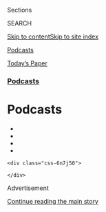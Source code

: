 <div id="app">

<div>

<div class="NYTAppHideMasthead css-zz1s19 e1suatyy0">

<div class="section css-ui9rw0 e1suatyy2">

<div class="css-11hrj97 er09x8g0">

<div class="css-6n7j50">

</div>

<span class="css-1dv1kvn">Sections</span>

<div class="css-10488qs">

<span class="css-1dv1kvn">SEARCH</span>

</div>

[Skip to content](#site-content)[Skip to site
index](#site-index)

</div>

<div id="masthead-section-label" class="css-1fnb9ct eaxe0e00">

[Podcasts](https://www.nytimes.com/spotlight/podcasts)

</div>

<div class="css-10698na e1huz5gh0">

</div>

</div>

<div id="masthead-bar-one" class="section hasLinks css-15hmgas e1csuq9d3">

<div class="css-uqyvli e1csuq9d0">

</div>

<div class="css-1uqjmks e1csuq9d1">

</div>

<div class="css-9e9ivx">

[](https://myaccount.nytimes.com/auth/login?response_type=cookie&client_id=vi)

</div>

<div class="css-1bvtpon e1csuq9d2">

[Today’s
Paper](https://www.nytimes.com/section/todayspaper)

</div>

</div>

</div>

</div>

<div data-aria-hidden="false">

<div id="site-content" data-role="main">

<div id="collection-podcasts" class="section css-15h4p1b e9abtgs0">

<div class="css-1j21atc e1svk9qx1">

<div class="css-fmiefx e1svk9qx2">

<div class="css-1hk7r2m eu54l5x0">

<div id="sponsor-wrapper" class="css-7a1pgi eaca97t0" type="sponsor" hidden="">

<div id="sponsor-slug" class="css-1l4mleb eaca97t1" hidden="">

Supported by

</div>

[Continue reading the main
story](#after-sponsor)

<div id="sponsor" class="ad sponsor-wrapper" style="text-align:left;height:100%;display:block">

</div>

<div id="after-sponsor">

</div>

</div>

</div>

### <span class="css-hue6tr ezz4tcd1">[Podcasts](/spotlight/podcasts)</span>

</div>

<div class="css-nfcc9b e1svk9qx3">

<div class="css-vl9dhg e1svk9qx5">

<div class="css-1nrhkj6 e1svk9qx6">

# Podcasts

<div class="follow-button-placeholder" data-collection-id="">

</div>

<div class="css-d8bdto" data-role="toolbar" data-aria-label="Social Media Share buttons, Save button, and Comments Panel with current comment count" data-testid="share-tools">

  - 
  - 
  - 
  - 
    
    <div class="css-6n7j50">
    
    </div>

</div>

</div>

</div>

</div>

<div id="subheader-wrapper" class="css-1kieyps eaca97t0" type="subheader">

<div id="subheader-slug" class="css-1tag3rd eaca97t1">

Advertisement

</div>

[Continue reading the main
story](#after-subheader)

<div id="subheader" class="ad subheader-wrapper" style="text-align:center;height:100%;display:block">

</div>

<div id="after-subheader">

</div>

</div>

</div>

<div class="css-4svvz1 ekkqrpp0">

<div id="collection-highlights-container" class="section css-18l1u7x e46isfb1">

<div class="template-1 css-gfgt40 ekkqrpp1">

## Highlights

1.  ![<span class="css-kvjpws e1oaj3zl2"><span class="css-1dv1kvn">Credit</span></span>](https://static01.nyt.com/images/2020/06/24/business/03daily/24michigan-arrest1-jumbo.jpg)
    
    <div class="css-gjijuv">
    
    ### The Daily
    
    ## [Wrongfully Accused by an Algorithm](/2020/08/03/podcasts/the-daily/algorithmic-justice-racism.html)
    
    In what may be the first known case of its kind, a faulty facial
    recognition match led to a Michigan man’s arrest for a crime he did
    not
    commit.
    
    <span class="css-me3p27"></span>
    
    </div>

2.  ![<span class="css-1nk1g0h e1oaj3zl2"><span class="css-1dv1kvn">Credit</span>Brian
    Rea</span>](https://static01.nyt.com/images/2017/01/27/fashion/29modern/29modern-videoLarge.jpg)
    
    <div class="css-10wtrbd">
    
    ### Modern Love Podcast
    
    ## [Modern Love Podcast: Zawe Ashton Reads ‘Confronting Race, Religion and Her Heart’](/2020/06/24/style/modern-love-podcast-zawe-ashton.html)
    
    The “Velvet Buzzsaw” actress reads an essay about interracial
    relationships and
    self-acceptance.
    
    <span class="css-me3p27"></span>
    
    </div>

3.  ![<span class="css-1nk1g0h e1oaj3zl2"><span class="css-1dv1kvn">Credit</span></span>](https://static01.nyt.com/images/2020/05/30/podcasts/rabbit-hole-album-art-article-pages/rabbit-hole-album-art-article-pages-videoLarge-v3.jpg)
    
    <div class="css-10wtrbd">
    
    ### Rabbit Hole
    
    ## [Eight: ‘We Go All’](/2020/06/04/podcasts/rabbit-hole-qanon-youtube-tiktok-virus.html)
    
    One QAnon believer’s journey through faith and loss — and what
    becomes of reality as we move
    online.
    
    <span class="css-me3p27"></span>
    
    </div>

4.  ![<span class="css-1nk1g0h e1oaj3zl2"><span class="css-1dv1kvn">Credit</span>Davide
    Barco</span>](https://static01.nyt.com/images/2020/07/22/sports/00Baseball-Preview-copy/00Baseball-Preview-videoLarge.jpg)
    
    <div class="css-10wtrbd">
    
    ### the daily newsletter
    
    ## [Life Without Sports?](/2020/07/31/podcasts/daily-newsletter-baseball-season-serial.html)
    
    It’s “deeply boring,” our producer
    reports.
    
    <span class="css-me3p27"></span><span class="css-1dydysp e4e4i5l3"></span><span class="css-9voj2j">By
    <span class="css-1baulvz last-byline" itemprop="name">Daniel
    Guillemette</span></span>
    
    </div>

</div>

</div>

<div id="mid1-wrapper" class="css-1mn4oms eaca97t0" type="rank">

<div id="mid1-slug" class="css-1tag3rd eaca97t1">

Advertisement

</div>

[Continue reading the main
story](#after-mid1)

<div id="mid1" class="ad mid1-wrapper" style="text-align:center;height:100%;display:block">

</div>

<div id="after-mid1">

</div>

</div>

<div class="section 4-band css-jhqenn ep7jkp60">

## [The Daily](/column/the-daily)

[More in The Daily
    »](/column/the-daily)

1.  ![<span class="css-1hhnwbi e1oaj3zl2"><span class="css-1dv1kvn">Credit</span></span>](https://static01.nyt.com/images/2018/01/21/magazine/21mag-femaleanger1-copy/21mag-femaleanger1-videoLarge.jpg)
    
    <div class="css-10wtrbd">
    
    ## [The Sunday Read: ‘On Female Rage’](/2020/08/02/podcasts/the-daily/on-female-rage.html)
    
    “I used to insist I didn’t get angry. Not
    anymore.”
    
    <span class="css-me3p27"></span>
    
    </div>

2.  ![<span class="css-1hhnwbi e1oaj3zl2"><span class="css-1dv1kvn">Credit</span></span>](https://static01.nyt.com/images/2020/07/12/us/politics/31daily/00dc-army-metoo-videoLarge.jpg)
    
    <div class="css-10wtrbd">
    
    ## [A \#MeToo Moment in the Military](/2020/07/31/podcasts/the-daily/vanessa-guillen-military-metoo.html)
    
    What happened to 20-year-old Specialist Vanessa Guillen, and how the
    United States
    responded.
    
    <span class="css-me3p27"></span>
    
    </div>

3.  ![<span class="css-1hhnwbi e1oaj3zl2"><span class="css-1dv1kvn">Credit</span></span>](https://static01.nyt.com/images/2020/07/30/reader-center/30daily/merlin_175077825_5ebc931b-baa1-489a-960c-34e4d845e997-videoLarge.jpg)
    
    <div class="css-10wtrbd">
    
    ## [The Big Tech Hearing](/2020/07/30/podcasts/the-daily/congress-facebook-amazon-google-apple.html)
    
    A grilling on the power of digital giants in the internet
    age.
    
    <span class="css-me3p27"></span>
    
    </div>

4.  ![<span class="css-1hhnwbi e1oaj3zl2"><span class="css-1dv1kvn">Credit</span></span>](https://static01.nyt.com/images/2020/07/26/world/29daily/merlin_157181268_478b9364-1e98-4d34-a4af-7e959f4ae9a8-videoLarge.jpg)
    
    <div class="css-10wtrbd">
    
    ## [Confronting China](/2020/07/29/podcasts/the-daily/china-trump-foreign-policy.html)
    
    Some members of the Trump administration believe the superpower
    country poses an existential threat to the U.S. — one they are
    working to address
    now.
    
    <span class="css-me3p27"></span>
    
    </div>

5.  ![<span class="css-1hhnwbi e1oaj3zl2"><span class="css-1dv1kvn">Credit</span></span>](https://static01.nyt.com/images/2020/07/23/business/28daily/23virus-uiexplain1-videoLarge.jpg)
    
    <div class="css-10wtrbd">
    
    ## [Why $600 Checks Are Tearing Republicans Apart](/2020/07/28/podcasts/the-daily/unemployment-benefits-coronavirus.html)
    
    As Republicans consider whether to extend weekly payments for those
    without work during the pandemic, the election looms large.
    
    <span class="css-me3p27"></span>
    
    </div>

</div>

<div class="section 5-band css-jhqenn ep7jkp60">

## [Modern Love Podcast](/column/modern-love-podcast)

[More in Modern Love Podcast
    »](/column/modern-love-podcast)

1.  ![<span class="css-1hhnwbi e1oaj3zl2"><span class="css-1dv1kvn">Credit</span>Brian
    Rea</span>](https://static01.nyt.com/images/2019/06/23/fashion/23ML-jaramillo/merlin_154561071_143c362c-fcb7-4d88-8ae2-c938777c91b0-videoLarge.jpg)
    
    <div class="css-10wtrbd">
    
    ## [Modern Love Podcast: Ncuti Gatwa Reads ‘Why Can’t Men Say “I Love You” to Each Other?’](/2020/06/17/style/modern-love-podcast-ncuti-gatwa.html)
    
    The “Sex Education” star reads an essay about the oppressive codes
    regulating male
    behavior.
    
    <span class="css-me3p27"></span>
    
    </div>

2.  ![<span class="css-1hhnwbi e1oaj3zl2"><span class="css-1dv1kvn">Credit</span>David
    Chelsea</span>](https://static01.nyt.com/images/2006/09/01/fashion/03LOVE_ready/03LOVE_ready-videoLarge-v3.jpg)
    
    <div class="css-10wtrbd">
    
    ## [Modern Love Podcast: Lorraine Toussaint Reads ‘Race Wasn’t an Issue to Him, Which Was an Issue to Me’](/2020/06/10/style/modern-love-podcast-lorraine-toussant-updated-poscript.html)
    
    This week, the Modern Love podcast revisits an essay about the need
    to acknowledge race in interracial
    relationships.
    
    <span class="css-me3p27"></span>
    
    </div>

3.  ![<span class="css-1hhnwbi e1oaj3zl2"><span class="css-1dv1kvn">Credit</span>David
    Chelsea</span>](https://static01.nyt.com/images/2005/10/02/fashion/02MODERNLOVE/02MODERNLOVE-videoLarge.jpg)
    
    <div class="css-10wtrbd">
    
    ## [Modern Love Podcast: Hasan Minhaj Reads ‘Researching Jenna, Discovering Myself’](/2020/06/03/style/modern-love-podcast-hasan-minhaj.html)
    
    The host of “Patriot Act” reads an essay about how past trauma
    informs the
    present.
    
    <span class="css-me3p27"></span>
    
    </div>

4.  ![<span class="css-1hhnwbi e1oaj3zl2"><span class="css-1dv1kvn">Credit</span>Brian
    Rea</span>](https://static01.nyt.com/images/2018/05/24/fashion/13LOVE/13LOVE-videoLarge.jpg)
    
    <div class="css-10wtrbd">
    
    ## [Modern Love Podcast: Saoirse Ronan Reads ‘Grappling With the Language of Love’](/2020/05/27/style/modern-love-podcast-saoirse-ronan.html)
    
    The Golden Globe winning actress reads an essay about a relationship
    limited by the lack of a common
    language.
    
    <span class="css-me3p27"></span>
    
    </div>

5.  ![<span class="css-1hhnwbi e1oaj3zl2"><span class="css-1dv1kvn">Credit</span>Brian
    Rea</span>](https://static01.nyt.com/images/2018/02/18/fashion/18MODERNLOVE/18MODERNLOVE-videoLarge.jpg)
    
    <div class="css-10wtrbd">
    
    ## [Modern Love Podcast: Jameela Jamil Reads ‘How ‘Lolita’ Freed Me From My Own Humbert’](/2020/05/20/style/modern-love-podcast-jameela-jamil.html)
    
    The actress from “The Good Place” and the host of the “I Weigh”
    podcast reads an essay about escaping sexual abuse.
    
    <span class="css-me3p27"></span>
    
    </div>

</div>

<div id="mid2-wrapper" class="css-1mn4oms eaca97t0" type="rank">

<div id="mid2-slug" class="css-1tag3rd eaca97t1">

Advertisement

</div>

[Continue reading the main
story](#after-mid2)

<div id="mid2" class="ad mid2-wrapper" style="text-align:center;height:100%;display:block">

</div>

<div id="after-mid2">

</div>

</div>

<div class="section 4-band css-jhqenn ep7jkp60">

## [Still Processing](/column/still-processing-podcast)

[More in Still Processing
    »](/column/still-processing-podcast)

1.  ![<span class="css-1hhnwbi e1oaj3zl2"><span class="css-1dv1kvn">Credit</span>Chase
    Hall for The New York
    Times</span>](https://static01.nyt.com/images/2020/07/23/multimedia/23stillprocessing-pix/23stillprocessing-pix-videoLarge.jpg)
    
    <div class="css-10wtrbd">
    
    ## [Ziwe May Destroy Hamilton](/2020/07/23/podcasts/hamilton-ziwe-discomfort.html)
    
    Welcome to the Age of
    Discomfort
    
    <span class="css-me3p27"></span><span class="css-1dydysp e4e4i5l3"></span><span class="css-9voj2j">By
    <span class="css-1baulvz" itemprop="name">Wesley Morris</span> and
    <span class="css-1baulvz last-byline" itemprop="name">Jenna
    Wortham</span></span>
    
    </div>

2.  ![<span class="css-1hhnwbi e1oaj3zl2"><span class="css-1dv1kvn">Credit</span></span>](https://static01.nyt.com/images/2020/07/18/multimedia/16stillprocessing-pix/16stillprocessing-pix-videoLarge.jpg)
    
    <div class="css-10wtrbd">
    
    ## [Reparations for Aunt Jemima\!](/2020/07/16/podcasts/reparations-for-aunt-jemima.html)
    
    We explore the erasure of Aunt Jemima and the reconciliation of that
    icon.
    
    <span class="css-me3p27"></span><span class="css-1dydysp e4e4i5l3"></span><span class="css-9voj2j">By
    <span class="css-1baulvz" itemprop="name">Wesley Morris</span> and
    <span class="css-1baulvz last-byline" itemprop="name">Jenna
    Wortham</span></span>
    
    </div>

3.  ![<span class="css-1hhnwbi e1oaj3zl2"><span class="css-1dv1kvn">Credit</span></span>](https://static01.nyt.com/images/2020/07/12/podcasts/09stillprocessing-image/09stillprocessing-image-videoLarge-v2.jpg)
    
    <div class="css-10wtrbd">
    
    ## [So Y’all Finally Get It](/2020/07/09/podcasts/still-processing-black-lives-matter.html)
    
    America just won’t let us
    rest.
    
    <span class="css-me3p27"></span><span class="css-1dydysp e4e4i5l3"></span><span class="css-9voj2j">By
    <span class="css-1baulvz" itemprop="name">Wesley Morris</span> and
    <span class="css-1baulvz last-byline" itemprop="name">Jenna
    Wortham</span></span>
    
    </div>

4.  ![<span class="css-1hhnwbi e1oaj3zl2"><span class="css-1dv1kvn">Credit</span></span>](https://static01.nyt.com/images/2020/05/16/podcasts/14stillprocessing-image/14stillprocessing-image-videoLarge.jpg)
    
    <div class="css-10wtrbd">
    
    ## [New Loop, America](/2020/05/14/podcasts/still-processing-westworld-hollywood-utopia-dystopia.html)
    
    How dystopian and utopian shows like “Westworld” and “Hollywood” can
    help us map out a better
    future.
    
    <span class="css-me3p27"></span><span class="css-1dydysp e4e4i5l3"></span><span class="css-9voj2j">By
    <span class="css-1baulvz" itemprop="name">Wesley Morris</span> and
    <span class="css-1baulvz last-byline" itemprop="name">Jenna
    Wortham</span></span>
    
    </div>

5.  ![<span class="css-1hhnwbi e1oaj3zl2"><span class="css-1dv1kvn">Credit</span></span>](https://static01.nyt.com/images/2020/04/28/pageoneplus/28sondheimjp-sp/28sondheimjp-sp-videoLarge-v7.jpg)
    
    <div class="css-10wtrbd">
    
    ## [Does This Phone Make Me Look Human?](/2020/05/07/podcasts/still-processing-internet-vulnerability-sondheim-parks-recreation.html)
    
    The internet is bringing us closer together — but will the intimacy
    last?
    
    <span class="css-me3p27"></span><span class="css-1dydysp e4e4i5l3"></span><span class="css-9voj2j">By
    <span class="css-1baulvz" itemprop="name">Wesley Morris</span> and
    <span class="css-1baulvz last-byline" itemprop="name">Jenna
    Wortham</span></span>
    
    </div>

</div>

<div class="section 4-band css-jhqenn ep7jkp60">

## [Popcast](/column/popcast-pop-music-podcast)

[More in Popcast
    »](/column/popcast-pop-music-podcast)

1.  ![<span class="css-1hhnwbi e1oaj3zl2"><span class="css-1dv1kvn">Credit</span>Valerie
    Macon/Agence France-Presse — Getty
    Images</span>](https://static01.nyt.com/images/2020/07/27/arts/27popcast/27popcast-videoLarge.jpg)
    
    <div class="css-10wtrbd">
    
    ## [Taylor Swift’s ‘Folklore’: Let’s Discuss](/2020/07/27/arts/music/popcast-taylor-swift-folklore.html)
    
    On an album made entirely in quarantine, the singer and songwriter
    embarks in a fresh
    direction.
    
    <span class="css-me3p27"></span>
    
    </div>

2.  ![<span class="css-1hhnwbi e1oaj3zl2"><span class="css-1dv1kvn">Credit</span>Yara
    Nardi/Reuters</span>](https://static01.nyt.com/images/2020/07/20/arts/20popcast/20popcast-videoLarge.jpg)
    
    <div class="css-10wtrbd">
    
    ## [Remembering Ennio Morricone, the Film Score Maestro](/2020/07/20/arts/music/popcast-ennio-morricone.html)
    
    His music was dynamic, bold and idiosyncratic, setting a high bar
    for composers connecting sound and
    vision.
    
    <span class="css-me3p27"></span>
    
    </div>

3.  ![<span class="css-1hhnwbi e1oaj3zl2"><span class="css-1dv1kvn">Credit</span>Theo
    Wargo/Getty Images for
    Directv</span>](https://static01.nyt.com/images/2020/07/11/arts/09popcast/09popcast-videoLarge.jpg)
    
    <div class="css-10wtrbd">
    
    ## [The Timely Agitation of Run the Jewels](/2020/07/09/arts/music/popcast-run-the-jewels.html)
    
    Killer Mike and El-P’s anti-government and pro-justice hip-hop feels
    like it anticipated the current
    moment.
    
    <span class="css-me3p27"></span>
    
    </div>

4.  ![<span class="css-1hhnwbi e1oaj3zl2"><span class="css-1dv1kvn">Credit</span>Stephanie
    Keith/Getty
    Images</span>](https://static01.nyt.com/images/2020/06/29/arts/29popcast/29popcast-videoLarge.jpg)
    
    <div class="css-10wtrbd">
    
    ## [Pop Superfans Are Getting Politically Active. What Happens Next?](/2020/06/30/arts/music/popcast-superfans-politics.html)
    
    A subset of passionate listeners are asking for more of their heroes
    than simply
    music.
    
    <span class="css-me3p27"></span>
    
    </div>

5.  ![<span class="css-1hhnwbi e1oaj3zl2"><span class="css-1dv1kvn">Credit</span>Kevin
    Winter/Getty Images for
    Iheartmedia</span>](https://static01.nyt.com/images/2020/06/21/arts/21popcast/21popcast-videoLarge.jpg)
    
    <div class="css-10wtrbd">
    
    ## [Lil Baby Is Warming Up to the Spotlight](/2020/06/21/arts/music/popcast-lil-baby.html)
    
    His protest song “The Bigger Picture” marks a high point in his
    evolution from reluctant up-and-comer to one of hip-hop’s reliable
    superstars.
    
    <span class="css-me3p27"></span>
    
    </div>

</div>

<div id="mid3-wrapper" class="css-1mn4oms eaca97t0" type="rank">

<div id="mid3-slug" class="css-1tag3rd eaca97t1">

Advertisement

</div>

[Continue reading the main
story](#after-mid3)

<div id="mid3" class="ad mid3-wrapper" style="text-align:center;height:100%;display:block">

</div>

<div id="after-mid3">

</div>

</div>

<div class="section 4-band css-jhqenn ep7jkp60">

## [The Book Review](/column/book-review-podcast)

[More in The Book Review
    »](/column/book-review-podcast)

1.  ![<span class="css-1hhnwbi e1oaj3zl2"><span class="css-1dv1kvn">Credit</span></span>](https://static01.nyt.com/images/2020/07/31/books/31pod-cover/31pod-cover-videoLarge.jpg)
    
    <div class="css-10wtrbd">
    
    ## [The ‘Seductive Lure’ of Authoritarianism](/2020/07/31/books/review/podcast-twilight-democracy-anne-applebaum-eat-buddha-barbara-demick.html)
    
    Anne Applebaum discusses “Twilight of Democracy,” and Barbara Demick
    talks about “Eat the
    Buddha.”
    
    <span class="css-me3p27"></span>
    
    </div>

2.  ![<span class="css-1hhnwbi e1oaj3zl2"><span class="css-1dv1kvn">Credit</span></span>](https://static01.nyt.com/images/2020/07/24/books/24pod-cover/24pod-cover-videoLarge.jpg)
    
    <div class="css-10wtrbd">
    
    ## [The Yearning for the Unexplained](/2020/07/24/books/review/podcast-colin-dickey-unexplained-miles-harvey-king-of-confidence.html)
    
    Colin Dickey talks about “The Unidentified,” and Miles Harvey
    discusses “The King of
    Confidence.”
    
    <span class="css-me3p27"></span>
    
    </div>

3.  ![<span class="css-1hhnwbi e1oaj3zl2"><span class="css-1dv1kvn">Credit</span></span>](https://static01.nyt.com/images/2020/07/09/books/17podcover/17podcover-videoLarge-v2.png)
    
    <div class="css-10wtrbd">
    
    ## [Newt Gingrich and the Dawn of an Era](/2020/07/17/books/review/podcast-julian-zelizer-burning-down-house-newt-gingrich-notes-silencing-lacy-crawford.html)
    
    Julian E. Zelizer talks about “Burning Down the House,” and Lacy
    Crawford talks about “Notes on a
    Silencing.”
    
    <span class="css-me3p27"></span>
    
    </div>

4.  ![<span class="css-1hhnwbi e1oaj3zl2"><span class="css-1dv1kvn">Credit</span></span>](https://static01.nyt.com/images/2020/07/06/books/review/00Mendelsohn-utopia/00Mendelsohn-utopia-videoLarge-v2.jpg)
    
    <div class="css-10wtrbd">
    
    ## [David Mitchell’s Vast and Tangled Universe](/2020/07/10/books/review/david-mitchell-utopia-avenue-daniel-mendelsohn-biggest-bluff-poker-maria-konnikova.html)
    
    Daniel Mendelsohn discusses Mitchell’s career and new novel, “Utopia
    Avenue,” and Maria Konnikova talks about “The Biggest
    Bluff.”
    
    <span class="css-me3p27"></span>
    
    </div>

5.  ![<span class="css-1hhnwbi e1oaj3zl2"><span class="css-1dv1kvn">Credit</span></span>](https://static01.nyt.com/images/2020/07/03/books/03pod-cover/03pod-cover-videoLarge.jpg)
    
    <div class="css-10wtrbd">
    
    ## [Jules Feiffer on His Long, Varied Career](/2020/07/03/books/review/podcast-jules-feiffer-smart-george-steve-inskeep-imperfect-union.html)
    
    Feiffer talks about his new picture book and more, and Steve Inskeep
    discusses “Imperfect Union.”
    
    <span class="css-me3p27"></span>
    
    </div>

</div>

<div class="section 5-band css-jhqenn ep7jkp60">

## [SUGAR CALLING](/column/sugar-calling)

[More in SUGAR CALLING
    »](/column/sugar-calling)

1.  ![<span class="css-1hhnwbi e1oaj3zl2"><span class="css-1dv1kvn">Credit</span></span>](https://static01.nyt.com/images/2020/05/22/podcasts/20sugar-hajo3/merlin_156628830_b7d4172a-d0ab-42fd-ad2e-f457f44dee06-videoLarge.jpg)
    
    <div class="css-10wtrbd">
    
    ## [‘I Release You, Fear’](/2020/05/20/podcasts/sugar-calling-joy-harjo-poetry-virus.html)
    
    Cheryl Strayed talks with the poet Joy Harjo about beauty,
    prophecies and listening to your spiritual
    council.
    
    <span class="css-me3p27"></span>
    
    </div>

2.  ![<span class="css-1hhnwbi e1oaj3zl2"><span class="css-1dv1kvn">Credit</span></span>](https://static01.nyt.com/images/2020/05/13/podcasts/13sugar-calling/13sugar-calling-videoLarge.jpg)
    
    <div class="css-10wtrbd">
    
    ## [‘There’s a Quiet All Over the World’](/2020/05/13/podcasts/sugar-calling-billy-collins-poetry-virus.html)
    
    Cheryl Strayed talks with the poet Billy Collins about memorization,
    “picture language” and the power of collective
    silence.
    
    <span class="css-me3p27"></span>
    
    </div>

3.  ![<span class="css-1hhnwbi e1oaj3zl2"><span class="css-1dv1kvn">Credit</span></span>](https://static01.nyt.com/images/2020/05/06/podcasts/06sugarcalling/06sugarcalling-videoLarge.jpg)
    
    <div class="css-10wtrbd">
    
    ## [‘Whatever We Have, We Have to Work With It’](/2020/05/06/podcasts/sugar-calling-alice-walker-quarantine-virus.html)
    
    Cheryl Strayed talks with the writer Alice Walker about ancestors,
    solitude and the time it takes to
    heal.
    
    <span class="css-me3p27"></span>
    
    </div>

4.  ![<span class="css-1hhnwbi e1oaj3zl2"><span class="css-1dv1kvn">Credit</span></span>](https://static01.nyt.com/images/2020/04/29/podcasts/29sugarcalliing-blume-sub/29sugarcalliing-blume-sub-videoLarge.jpg)
    
    <div class="css-10wtrbd">
    
    ## [‘This Terrible Thing Is Happening, but the World Goes On.’](/2020/04/29/podcasts/sugar-calling-judy-blume-quarantine-virus.html)
    
    Cheryl Strayed talks with the author Judy Blume about raising teens,
    losing religion and writing it all
    down.
    
    <span class="css-me3p27"></span>
    
    </div>

5.  ![<span class="css-1hhnwbi e1oaj3zl2"><span class="css-1dv1kvn">Credit</span></span>](https://static01.nyt.com/images/2020/04/27/podcasts/22sugarcalling/22sugarcalling-videoLarge.jpg)
    
    <div class="css-10wtrbd">
    
    ## [‘You Don’t Take Dictation. You Find the Truth.’](/2020/04/22/podcasts/sugar-calling-amy-tan-quarantine-virus.html)
    
    Cheryl Strayed talks with the writer Amy Tan about family and the
    long arc of resilience.
    
    <span class="css-me3p27"></span>
    
    </div>

</div>

<div id="mid4-wrapper" class="css-1mn4oms eaca97t0" type="rank">

<div id="mid4-slug" class="css-1tag3rd eaca97t1">

Advertisement

</div>

[Continue reading the main
story](#after-mid4)

<div id="mid4" class="ad mid4-wrapper" style="text-align:center;height:100%;display:block">

</div>

<div id="after-mid4">

</div>

</div>

</div>

<div class="css-185go5a e1o5byef0">

<div class="css-15cbhtu">

  - [Latest](#stream-panel)
  - <span class="css-6n7j50">Search</span>
    <div class="control">
    <div class="label-container css-1dv1kvn">
    Search
    </div>
    <div class="css-wm4t3d">
    **<span id="clear-search-input" class="css-1dv1kvn">Clear this text
    input</span>
    </div>
    </div>
    <span class="css-1iovbfw"></span>

<div id="stream-panel" class="section css-8msx5b e1jz0cab1">

<div class="css-13mho3u">

1.  
    
    <div class="css-1cp3ece">
    
    <div class="css-1l4spti">
    
    [](/2020/07/30/podcasts/nice-white-parents-reading-list.html)
    
    <div class="css-79elbk">
    
    ![](https://static01.nyt.com/images/2019/06/02/books/review/30nwp-promo-reading/02Kendi-thumbWide.jpg?quality=75&auto=webp&disable=upscale)
    
    </div>
    
    ## The Reading List Behind ‘Nice White Parents’
    
    Everyone wants what’s best for their children’s education. But who
    gets to decide what’s best? The reporter behind our new podcast from
    Serial shares the books that helped her answer that question.
    
    <div class="css-1nqbnmb ea5icrr0">
    
    By <span class="css-1n7hynb">Chana
    Joffe-Walt</span>
    
    </div>
    
    </div>
    
    <div class="css-1lc2l26 e1xfvim33">
    
    </div>
    
    </div>

2.  
    
    <div class="css-1cp3ece">
    
    <div class="css-1l4spti">
    
    [](/2020/07/30/podcasts/nice-white-parents-serial-2.html)
    
    <div class="css-79elbk">
    
    ![](https://static01.nyt.com/images/2020/07/30/podcasts/30nwp-art/nice-white-parents-album-art-thumbWide.jpg?quality=75&auto=webp&disable=upscale)
    
    </div>
    
    ## ‘I Still Believe in It’
    
    White parents in the 1960s fought to be part of a new, racially
    integrated school in Brooklyn. So why did their children never
    attend?
    
    <div class="css-1nqbnmb ea5icrr0">
    
    </div>
    
    </div>
    
    <div class="css-1lc2l26 e1xfvim33">
    
    </div>
    
    </div>

3.  
    
    <div class="css-1cp3ece">
    
    <div class="css-1l4spti">
    
    [](/2020/07/30/podcasts/nice-white-parents-serial.html)
    
    <div class="css-79elbk">
    
    ![](https://static01.nyt.com/images/2020/07/30/podcasts/30nwp-art/nice-white-parents-album-art-thumbWide.jpg?quality=75&auto=webp&disable=upscale)
    
    </div>
    
    ## The Book of Statuses
    
    A group of parents takes one big step
    together.
    
    <div class="css-1nqbnmb ea5icrr0">
    
    </div>
    
    </div>
    
    <div class="css-1lc2l26 e1xfvim33">
    
    </div>
    
    </div>

4.  
    
    <div class="css-1cp3ece">
    
    <div class="css-1l4spti">
    
    [](/2020/07/27/podcasts/the-daily/new-york-hospitals-covid.html)
    
    <div class="css-79elbk">
    
    ![](https://static01.nyt.com/images/2020/07/27/world/27daily-hospitals/merlin_172404552_f4e79cbc-7bf0-488a-a220-9f945e56e065-thumbWide.jpg?quality=75&auto=webp&disable=upscale)
    
    </div>
    
    ## The Mistakes New York Made
    
    An investigation into hospitals during the peak of the city’s
    coronavirus outbreak exposed significant disparities in health
    care.
    
    <div class="css-1nqbnmb ea5icrr0">
    
    </div>
    
    </div>
    
    <div class="css-1lc2l26 e1xfvim33">
    
    </div>
    
    </div>

5.  
    
    <div class="css-1cp3ece">
    
    <div class="css-1l4spti">
    
    [](/2020/07/26/podcasts/the-daily/the-accusation-the-sunday-read.html)
    
    <div class="css-79elbk">
    
    ![](https://static01.nyt.com/images/2020/03/22/magazine/26audm-2/22mag-titleix-thumbWide.jpg?quality=75&auto=webp&disable=upscale)
    
    </div>
    
    ## The Sunday Read: ‘The Accusation’
    
    An examination of the truth, in a moment when facts can seem
    malleable.
    
    <div class="css-1nqbnmb ea5icrr0">
    
    </div>
    
    </div>
    
    <div class="css-1lc2l26 e1xfvim33">
    
    </div>
    
    </div>

6.  
    
    <div class="css-1cp3ece">
    
    <div class="css-1l4spti">
    
    [](/2020/07/24/podcasts/daily-newsletter-schools-reopening-summer-playlist.html)
    
    <div class="css-79elbk">
    
    ![](https://static01.nyt.com/images/2020/07/10/science/24daily-newsletter-image1/merlin_174095748_6b11e6ba-a408-471e-8a73-9bf945b568d9-thumbWide.jpg?quality=75&auto=webp&disable=upscale)
    
    </div>
    
    ### <span class="css-m70j1g">the daily newsletter</span>
    
    ## Answering Your Questions About School Reopenings
    
    And a summer mixtape. Because school hasn’t started just yet.
    
    <div class="css-1nqbnmb ea5icrr0">
    
    By <span class="css-1n7hynb">Pam
    Belluck</span>
    
    </div>
    
    </div>
    
    <div class="css-1lc2l26 e1xfvim33">
    
    </div>
    
    </div>

7.  
    
    <div class="css-1cp3ece">
    
    <div class="css-1l4spti">
    
    [](/2020/07/24/podcasts/the-daily/mlb-baseball-season-coronavirus.html)
    
    <div class="css-79elbk">
    
    ![](https://static01.nyt.com/images/2020/07/22/sports/24daily/merlin_174785379_4055717e-72ea-458c-bb74-6f70c40f7b11-thumbWide.jpg?quality=75&auto=webp&disable=upscale)
    
    </div>
    
    ## The Battle for a Baseball Season
    
    A conversation with the commissioner of Major League Baseball about
    the path to this season’s
    start.
    
    <div class="css-1nqbnmb ea5icrr0">
    
    </div>
    
    </div>
    
    <div class="css-1lc2l26 e1xfvim33">
    
    </div>
    
    </div>

8.  
    
    <div class="css-1cp3ece">
    
    <div class="css-1l4spti">
    
    [](/2020/07/23/podcasts/nice-white-parents-serial.html)
    
    <div class="css-79elbk">
    
    ![](https://static01.nyt.com/images/2020/07/21/podcasts/nice-white-parents-album-art/nice-white-parents-album-art-thumbWide.jpg?quality=75&auto=webp&disable=upscale)
    
    </div>
    
    ## Introducing: Nice White Parents
    
    A new limited series about building a better school system, and what
    gets in the way. “Nice White Parents” — coming July 30 from Serial
    Productions, brought to you by The New York
    Times.
    
    <div class="css-1nqbnmb ea5icrr0">
    
    </div>
    
    </div>
    
    <div class="css-1lc2l26 e1xfvim33">
    
    </div>
    
    </div>

9.  
    
    <div class="css-1cp3ece">
    
    <div class="css-1l4spti">
    
    [](/2020/07/23/podcasts/the-daily/portland-protests.html)
    
    <div class="css-79elbk">
    
    ![](https://static01.nyt.com/images/2020/07/22/us/23daily-image/22portland-tactics02-thumbWide.jpg?quality=75&auto=webp&disable=upscale)
    
    </div>
    
    ## The Showdown in Portland
    
    Why have militarized federal forces been deployed to an American
    city?
    
    <div class="css-1nqbnmb ea5icrr0">
    
    </div>
    
    </div>
    
    <div class="css-1lc2l26 e1xfvim33">
    
    </div>
    
    </div>

10. 
    
    <div class="css-1cp3ece">
    
    <div class="css-1l4spti">
    
    [](/2020/07/22/podcasts/the-daily/school-reopenings-coronavirus.html)
    
    <div class="css-79elbk">
    
    ![](https://static01.nyt.com/images/2020/07/12/science/22daily/00virus-schools-reopen01-thumbWide.jpg?quality=75&auto=webp&disable=upscale)
    
    </div>
    
    ## The Science of School Reopenings
    
    Several countries have found ways to reopen schools safely. But can
    the United States?
    
    <div class="css-1nqbnmb ea5icrr0">
    
    </div>
    
    </div>
    
    <div class="css-1lc2l26 e1xfvim33">
    
    </div>
    
    </div>

<div class="css-13mho3u">

<div class="css-1t62hi8">

<div class="css-1stvaey">

Show
More

<div>

<div style="border:0;clip:rect(0 0 0 0);height:1px;margin:-1px;overflow:hidden;white-space:nowrap;padding:0;width:1px;position:absolute" data-role="log" data-aria-live="assertive">

</div>

<div style="border:0;clip:rect(0 0 0 0);height:1px;margin:-1px;overflow:hidden;white-space:nowrap;padding:0;width:1px;position:absolute" data-role="log" data-aria-live="assertive">

</div>

<div style="border:0;clip:rect(0 0 0 0);height:1px;margin:-1px;overflow:hidden;white-space:nowrap;padding:0;width:1px;position:absolute" data-role="log" data-aria-live="polite">

</div>

<div style="border:0;clip:rect(0 0 0 0);height:1px;margin:-1px;overflow:hidden;white-space:nowrap;padding:0;width:1px;position:absolute" data-role="log" data-aria-live="polite">

</div>

</div>

</div>

</div>

</div>

</div>

<div class="css-g6hk37 supplemental">

<div id="mid5-wrapper" class="css-10wkyv7 eaca97t0" type="lede">

<div id="mid5-slug" class="css-1tag3rd eaca97t1">

Advertisement

</div>

[Continue reading the main
story](#after-mid5)

<div id="mid5" class="ad mid5-wrapper" style="text-align:center;height:100%;display:block;min-height:250px">

</div>

<div id="after-mid5">

</div>

</div>

<div id="mktg-wrapper" class="css-oxle51 eaca97t0" type="mktg">

<div id="mktg-slug" class="css-1tag3rd eaca97t1">

Advertisement

</div>

[Continue reading the main
story](#after-mktg)

<div id="mktg" class="ad mktg-wrapper" style="text-align:center;height:100%;display:block">

</div>

<div id="after-mktg">

</div>

</div>

</div>

</div>

</div>

</div>

</div>

</div>

## Site Index

<div>

</div>

## Site Information Navigation

  - [© <span>2020</span> <span>The New York Times
    Company</span>](https://help.nytimes.com/hc/en-us/articles/115014792127-Copyright-notice)

<!-- end list -->

  - [NYTCo](https://www.nytco.com/)
  - [Contact
    Us](https://help.nytimes.com/hc/en-us/articles/115015385887-Contact-Us)
  - [Work with us](https://www.nytco.com/careers/)
  - [Advertise](https://nytmediakit.com/)
  - [T Brand Studio](http://www.tbrandstudio.com/)
  - [Your Ad
    Choices](https://www.nytimes.com/privacy/cookie-policy#how-do-i-manage-trackers)
  - [Privacy](https://www.nytimes.com/privacy)
  - [Terms of
    Service](https://help.nytimes.com/hc/en-us/articles/115014893428-Terms-of-service)
  - [Terms of
    Sale](https://help.nytimes.com/hc/en-us/articles/115014893968-Terms-of-sale)
  - [Site
    Map](https://spiderbites.nytimes.com)
  - [Help](https://help.nytimes.com/hc/en-us)
  - [Subscriptions](https://www.nytimes.com/subscription?campaignId=37WXW)

</div>

</div>
